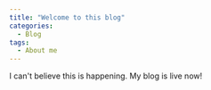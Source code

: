 ```yaml
---
title: "Welcome to this blog"
categories:
  - Blog
tags:
  - About me
---
```

I can't believe this is happening. My blog is live now! 